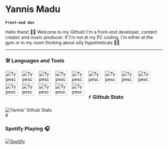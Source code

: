 # Yannis Madu

**`Front-end dev`**

Hello there! 👋🏾 Welcome to my Github! I'm a front-end developer, content creator and music producer. If I'm not at my PC coding, I'm either at the gym or in my room thinking about silly hypotheticals 🤔💭

---

### 🛠️ Languages and Tools
<img align="left" alt="Typescript" width="40px" style="padding-right:10px" src="https://cdn.jsdelivr.net/gh/devicons/devicon/icons/typescript/typescript-original.svg" />
<img align="left" alt="Typescript" width="40px" style="padding-right:10px" src="https://cdn.jsdelivr.net/gh/devicons/devicon/icons/html5/html5-original.svg"  />
<img align="left" alt="Typescript" width="40px" style="padding-right:10px" src="https://cdn.jsdelivr.net/gh/devicons/devicon/icons/css3/css3-original.svg" />
<img align="left" alt="Typescript" width="40px" style="padding-right:10px" src="https://cdn.jsdelivr.net/gh/devicons/devicon/icons/javascript/javascript-original.svg"  />
<img align="left" alt="Typescript" width="40px" style="padding-right:10px" src="https://cdn.jsdelivr.net/gh/devicons/devicon/icons/react/react-original.svg"  />
<img align="left" alt="Typescript" width="40px" style="padding-right:10px" src="https://cdn.jsdelivr.net/gh/devicons/devicon/icons/nextjs/nextjs-original.svg"/>
<img align="left" alt="Typescript" width="40px" style="padding-right:10px" src="https://cdn.jsdelivr.net/gh/devicons/devicon/icons/git/git-original.svg" />
<img align="left" alt="Typescript" width="40px" style="padding-right:10px" src="https://cdn.jsdelivr.net/gh/devicons/devicon/icons/npm/npm-original-wordmark.svg"/>
<img align="left" alt="Typescript" width="40px" style="padding-right:10px" src="https://cdn.jsdelivr.net/gh/devicons/devicon/icons/mongodb/mongodb-original-wordmark.svg" />
<img align="left" alt="Typescript" width="40px" style="padding-right:10px" src="https://cdn.jsdelivr.net/gh/devicons/devicon/icons/webpack/webpack-original.svg" />
<img align="left" alt="Typescript" width="40px" style="padding-right:10px" src="https://cdn.jsdelivr.net/gh/devicons/devicon/icons/tailwindcss/tailwindcss-plain.svg" />
<img align="left" alt="Typescript" width="40px" style="padding-right:10px" src="https://cdn.jsdelivr.net/gh/devicons/devicon/icons/bash/bash-original.svg" />
<img align="left" alt="Typescript" width="40px" style="padding-right:10px" src="https://cdn.jsdelivr.net/gh/devicons/devicon/icons/ubuntu/ubuntu-plain.svg"/>
<img align="left" alt="Typescript" width="40px" style="padding-right:10px" src="https://cdn.jsdelivr.net/gh/devicons/devicon/icons/vscode/vscode-original.svg"/>
<br />
<br />

#
### ⚡ Github Stats
<img align="left" alt="Yannis' Github Stats " src="https://github-readme-stats-6mi3-5z1qbgfes-voltz7788.vercel.app/api?username=voltz7788&show_icons=true"/>

<br />
#

### Spotify Playing 🎧

[![Spotify](https://novatorem-edqo40efx-voltz7788.vercel.app/api/spotify)](https://open.spotify.com/user/yannis.madu.777)
